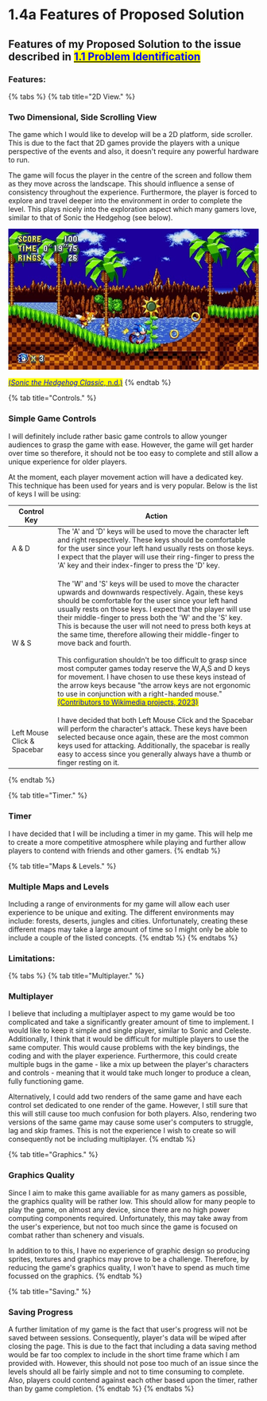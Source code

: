 # 1.4a Features of Proposed Solution

## Features of my Proposed Solution to the issue described in [<mark style="color:blue;">1.1 Problem Identification</mark>](1.1-problem-identification.md)

### Features:

{% tabs %}
{% tab title="2D View." %}
### Two Dimensional, Side Scrolling View

The game which I would like to develop will be a 2D platform, side scroller. This is due to the fact that 2D games provide the players with a unique perspective of the events and also, it doesn't require any powerful hardware to run.

The game will focus the player in the centre of the screen and follow them as they move across the landscape. This should influence a sense of consistency throughout the experience. Furthermore, the player is forced to explore and travel deeper into the environment in order to complete the level. This plays nicely into the exploration aspect which many gamers love, similar to that of Sonic the Hedgehog (see below).

![](<../.gitbook/assets/image (1).png>)

[<mark style="color:blue;">(</mark>_<mark style="color:blue;">Sonic the Hedgehog Classic</mark>_<mark style="color:blue;">, n.d.)</mark>](../reference-page.md)
{% endtab %}

{% tab title="Controls." %}
### Simple Game Controls

I will definitely include rather basic game controls to allow younger audiences to grasp the game with ease. However, the game will get harder over time so therefore, it should not be too easy to complete and still allow a unique experience for older players.

At the moment, each player movement action will have a dedicated key. This technique has been used for years and is very popular. Below is the list of keys I will be using:

| Control Key                 | Action                                                                                                                                                                                                                                                                                                                                                                                                                                                                                                                                                                                                                                                                                                                                                                                                                                                           |
| --------------------------- | ---------------------------------------------------------------------------------------------------------------------------------------------------------------------------------------------------------------------------------------------------------------------------------------------------------------------------------------------------------------------------------------------------------------------------------------------------------------------------------------------------------------------------------------------------------------------------------------------------------------------------------------------------------------------------------------------------------------------------------------------------------------------------------------------------------------------------------------------------------------- |
| A & D                       | The 'A' and 'D' keys will be used to move the character left and right respectively. These keys should be comfortable for the user since your left hand usually rests on those keys. I expect that the player will use their ring-finger to press the 'A' key and their index-finger to press the 'D' key.                                                                                                                                                                                                                                                                                                                                                                                                                                                                                                                                                       |
| W & S                       | <p>The 'W' and 'S' keys will be used to move the character upwards and downwards respectively. Again, these keys should be comfortable for the user since your left hand usually rests on those keys. I expect that the player will use their middle-finger to press both the 'W' and the 'S' key. This is because the user will not need to press both keys at the same time, therefore allowing their middle-finger to move back and fourth.<br><br>This configuration shouldn't be too difficult to grasp since most computer games today reserve the W,A,S and D keys for movement. I have chosen to use these keys instead of the arrow keys because "the arrow keys are not ergonomic to use in conjunction with a right-handed mouse." <a href="../reference-page.md"><mark style="color:blue;">(Contributors to Wikimedia projects, 2023)</mark></a></p> |
| Left Mouse Click & Spacebar | I have decided that both Left Mouse Click and the Spacebar will perform the character's attack. These keys have been selected because once again, these are the most common keys used for attacking. Additionally, the spacebar is really easy to access since you generally always have a thumb or finger resting on it.                                                                                                                                                                                                                                                                                                                                                                                                                                                                                                                                        |
{% endtab %}

{% tab title="Timer." %}
### Timer

I have decided that I will be including a timer in my game. This will help me to create a more competitive atmosphere while playing and further allow players to contend with friends and other gamers.
{% endtab %}

{% tab title="Maps & Levels." %}
### Multiple Maps and Levels

Including a range of environments for my game will allow each user experience to be unique and exiting. The different environments may include: forests, deserts, jungles and cities. Unfortunately, creating these different maps may take a large amount of time so I might only be able to include a couple of the listed concepts.
{% endtab %}
{% endtabs %}

### Limitations:

{% tabs %}
{% tab title="Multiplayer." %}
### Multiplayer

I believe that including a multiplayer aspect to my game would be too complicated and take a significantly greater amount of time to implement. I would like to keep it simple and single player, similar to Sonic and Celeste. Additionally, I think that it would be difficult for multiple players to use the same computer. This would cause problems with the key bindings, the coding and with the player experience. Furthermore, this could create multiple bugs in the game - like a mix up between the player's characters and controls - meaning that it would take much longer to produce a clean, fully functioning game.&#x20;

Alternatively, I could add two renders of the same game and have each control set dedicated to one render of the game. However, I still sure that this will still cause too much confusion for both players. Also, rendering two versions of the same game may cause some user's computers to struggle, lag and skip frames. This is not the experience I wish to create so will consequently not be including multiplayer.
{% endtab %}

{% tab title="Graphics." %}
### Graphics Quality

Since I aim to make this game availiable for as many gamers as possible, the graphics quality will be rather low. This should allow for many people to play the game, on almost any device, since there are no high power computing components required. Unfortunately, this may take away from the user's experience, but not too much since the game is focused on combat rather than schenery and visuals.

In addition to to this, I have no experience of graphic design so producing sprites, textures and graphics may prove to be a challenge. Therefore, by reducing the game's graphics quality, I won't have to spend as much time focussed on the graphics.
{% endtab %}

{% tab title="Saving." %}
### Saving Progress

A further limitation of my game is the fact that user's progress will not be saved between sessions. Consequently, player's data will be wiped after closing the page. This is due to the fact that including a data saving method would be far too complex to include in the short time frame which I am provided with. However, this should not pose too much of an issue since the levels should all be fairly simple and not to time consuming to complete. Also, players could contend against each other based upon the timer, rather than by game completion.
{% endtab %}
{% endtabs %}
